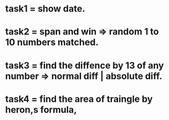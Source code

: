 # task1 = show date.
# task2 = span and win => random 1 to 10 numbers matched.
# task3 = find the diffence by 13 of any number => normal diff | absolute diff.
# task4 = find the area of traingle by heron,s formula,
